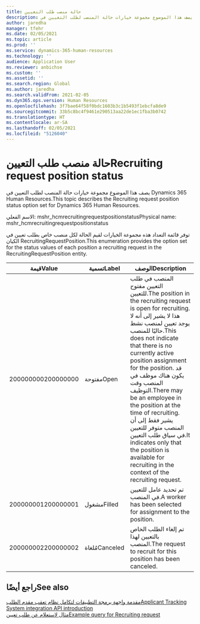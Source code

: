 ```yaml
---
title: حالة منصب طلب التعيين
description: يصف هذا الموضوع مجموعة خيارات حالة المنصب لطلب التعيين في Dynamics 365 Human Resources.
author: jaredha
manager: tfehr
ms.date: 02/05/2021
ms.topic: article
ms.prod: ''
ms.service: dynamics-365-human-resources
ms.technology: ''
audience: Application User
ms.reviewer: anbichse
ms.custom: ''
ms.assetid: ''
ms.search.region: Global
ms.author: jaredha
ms.search.validFrom: 2021-02-05
ms.dyn365.ops.version: Human Resources
ms.openlocfilehash: 3f7bae64f58f0bdc1603b3c1b5493f1ebcfa8de9
ms.sourcegitcommit: 33b5c8bc4f9461e290513aa22de1ec1fba3b0742
ms.translationtype: HT
ms.contentlocale: ar-SA
ms.lasthandoff: 02/05/2021
ms.locfileid: "5126040"
---
```

# <a name="recruiting-request-position-status"></a><span data-ttu-id="b3e25-103">حالة منصب طلب التعيين</span><span class="sxs-lookup"><span data-stu-id="b3e25-103">Recruiting request position status</span></span>

<span data-ttu-id="b3e25-104">يصف هذا الموضوع مجموعة خيارات حالة المنصب لطلب التعيين في Dynamics 365 Human Resources.</span><span class="sxs-lookup"><span data-stu-id="b3e25-104">This topic describes the Recruiting request position status option set for Dynamics 365 Human Resources.</span></span>

<span data-ttu-id="b3e25-105">الاسم الفعلي: mshr_hcmrecruitingrequestpositionstatus</span><span class="sxs-lookup"><span data-stu-id="b3e25-105">Physical name: mshr_hcmrecruitingrequestpositionstatus</span></span>

<span data-ttu-id="b3e25-106">توفر قائمة التعداد هذه مجموعة الخيارات لقيم الحالة لكل منصب خاص بطلب تعيين في الكيان RecruitingRequestPosition.</span><span class="sxs-lookup"><span data-stu-id="b3e25-106">This enumeration provides the option set for the status values of each position a recruiting request in the RecruitingRequestPosition entity.</span></span>

| <span data-ttu-id="b3e25-107">قيمة</span><span class="sxs-lookup"><span data-stu-id="b3e25-107">Value</span></span> | <span data-ttu-id="b3e25-108">تسمية</span><span class="sxs-lookup"><span data-stu-id="b3e25-108">Label</span></span> | <span data-ttu-id="b3e25-109">الوصف</span><span class="sxs-lookup"><span data-stu-id="b3e25-109">Description</span></span> |
| --- | --- | --- |
| <span data-ttu-id="b3e25-110">200000000</span><span class="sxs-lookup"><span data-stu-id="b3e25-110">200000000</span></span> | <span data-ttu-id="b3e25-111">مفتوحة</span><span class="sxs-lookup"><span data-stu-id="b3e25-111">Open</span></span> | <span data-ttu-id="b3e25-112">المنصب في طلب التعيين مفتوح للتعيين.</span><span class="sxs-lookup"><span data-stu-id="b3e25-112">The position in the recruiting request is open for recruiting.</span></span> <span data-ttu-id="b3e25-113">هذا لا يشير إلى أنه لا يوجد تعيين لمنصب نشط حاليًا للمنصب.</span><span class="sxs-lookup"><span data-stu-id="b3e25-113">This does not indicate that there is no currently active position assignment for the position.</span></span> <span data-ttu-id="b3e25-114">قد يكون هناك موظف في المنصب وقت التوظيف.</span><span class="sxs-lookup"><span data-stu-id="b3e25-114">There may be an employee in the position at the time of recruiting.</span></span> <span data-ttu-id="b3e25-115">يشير فقط إلى أن المنصب متوفر للتعيين في سياق طلب التعيين.</span><span class="sxs-lookup"><span data-stu-id="b3e25-115">It indicates only that the position is available for recruiting in the context of the recruiting request.</span></span> |
| <span data-ttu-id="b3e25-116">200000001</span><span class="sxs-lookup"><span data-stu-id="b3e25-116">200000001</span></span> | <span data-ttu-id="b3e25-117">مشغول‬</span><span class="sxs-lookup"><span data-stu-id="b3e25-117">Filled</span></span> | <span data-ttu-id="b3e25-118">تم تحديد عامل للتعيين في المنصب.</span><span class="sxs-lookup"><span data-stu-id="b3e25-118">A worker has been selected for assignment to the position.</span></span> |
| <span data-ttu-id="b3e25-119">200000002</span><span class="sxs-lookup"><span data-stu-id="b3e25-119">200000002</span></span> | <span data-ttu-id="b3e25-120">مُلغاة</span><span class="sxs-lookup"><span data-stu-id="b3e25-120">Canceled</span></span> | <span data-ttu-id="b3e25-121">تم إلغاء الطلب الخاص بالتعيين لهذا المنصب.</span><span class="sxs-lookup"><span data-stu-id="b3e25-121">The request to recruit for this position has been canceled.</span></span> |

## <a name="see-also"></a><span data-ttu-id="b3e25-122">راجع أيضًا</span><span class="sxs-lookup"><span data-stu-id="b3e25-122">See also</span></span>

[<span data-ttu-id="b3e25-123">مقدمة واجهة برمجة التطبيقات لتكامل نظام تعقب مقدم الطلب</span><span class="sxs-lookup"><span data-stu-id="b3e25-123">Applicant Tracking System integration API introduction</span></span>](hr-admin-integration-ats-api-introduction.md)<br>
[<span data-ttu-id="b3e25-124">مثال لاستعلام عن طلب تعيين</span><span class="sxs-lookup"><span data-stu-id="b3e25-124">Example query for Recruiting request</span></span>](hr-admin-integration-ats-api-recruiting-request-example-query.md)
